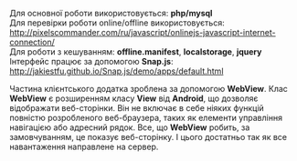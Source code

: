 Для основної роботи використовується: <b>php/mysql</b> <br/>
Для перевірки роботи online/offline використовується:<br/>
http://pixelscommander.com/ru/javascript/onlinejs-javascript-internet-connection/<br/>
Для роботи з кешуванням: <b>offline.manifest</b>, <b>localstorage</b>, <b>jquery</b><br/>
Інтерфейс працює за допомогою <b>Snap.js</b>:<br/>
http://jakiestfu.github.io/Snap.js/demo/apps/default.html

Частина клієнтського додатка зроблена за допомогою <b>WebView</b>.
Клас <b>WebView</b> є розширенням класу <b>View</b> від <b>Android</b>, що дозволяє відображати веб-сторінки.
Він не включає в себе ніяких функцій повністю розробленого веб-браузера, таких як елементи управління навігацією або адресний рядок. 
Все, що <b>WebView</b> робить, за замовчуванням, це показує веб-сторінку. І цього достатньо так як все навантаження направлене на сервер.
